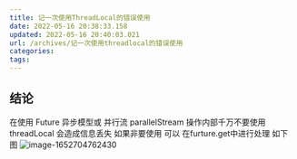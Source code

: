 ```yaml
---
title: 记一次使用ThreadLocal的错误使用
date: 2022-05-16 20:38:33.158
updated: 2022-05-16 20:40:03.021
url: /archives/记一次使用threadlocal的错误使用
categories: 
tags: 
---
```


## 结论
在使用 Future 异步模型或 并行流 parallelStream 操作内部千万不要使用threadLocal 会造成信息丢失
如果非要使用 可以 在furture.get中进行处理
如下图
![image-1652704762430](/upload/2022/05/image-1652704762430.png)
